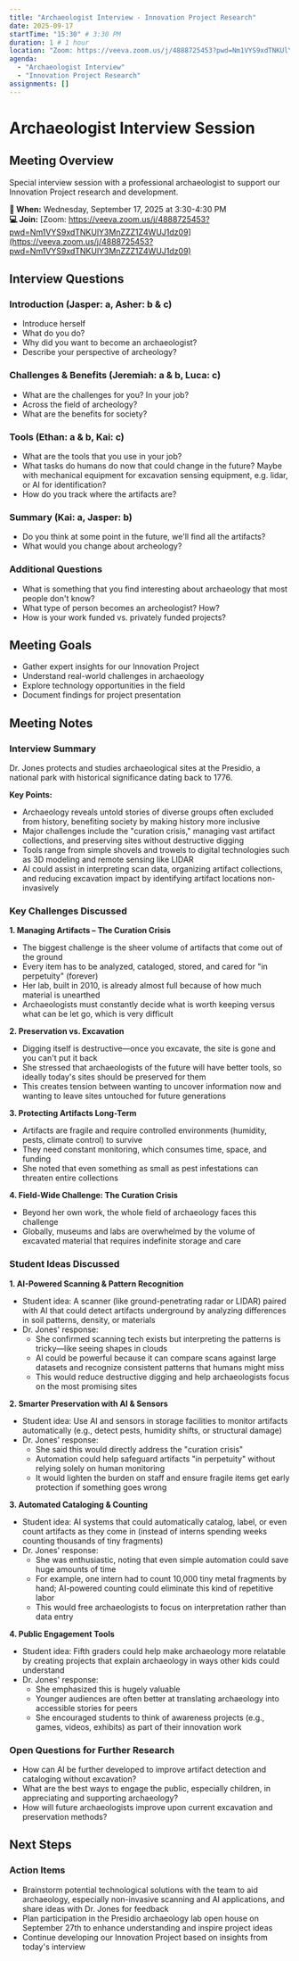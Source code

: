```yaml
---
title: "Archaeologist Interview - Innovation Project Research"
date: 2025-09-17
startTime: "15:30" # 3:30 PM
duration: 1 # 1 hour
location: "Zoom: https://veeva.zoom.us/j/4888725453?pwd=Nm1VYS9xdTNKUlY3MnZZZ1Z4WUJ1dz09"
agenda:
  - "Archaeologist Interview"
  - "Innovation Project Research"
assignments: []
---
```


# Archaeologist Interview Session

## Meeting Overview
Special interview session with a professional archaeologist to support our Innovation Project research and development.

**📅 When:** Wednesday, September 17, 2025 at 3:30-4:30 PM  
**💻 Join:** [Zoom: https://veeva.zoom.us/j/4888725453?pwd=Nm1VYS9xdTNKUlY3MnZZZ1Z4WUJ1dz09](https://veeva.zoom.us/j/4888725453?pwd=Nm1VYS9xdTNKUlY3MnZZZ1Z4WUJ1dz09)

## Interview Questions

### Introduction (Jasper: a, Asher: b & c)
- Introduce herself
- What do you do?
- Why did you want to become an archaeologist?
- Describe your perspective of archeology?

### Challenges & Benefits (Jeremiah: a & b, Luca: c)
- What are the challenges for you? In your job?
- Across the field of archeology?
- What are the benefits for society?

### Tools (Ethan: a & b, Kai: c)
- What are the tools that you use in your job?
- What tasks do humans do now that could change in the future? Maybe with mechanical equipment for excavation sensing equipment, e.g. lidar, or AI for identification?
- How do you track where the artifacts are?

### Summary (Kai: a, Jasper: b)
- Do you think at some point in the future, we'll find all the artifacts?
- What would you change about archeology?

### Additional Questions
- What is something that you find interesting about archaeology that most people don't know?
- What type of person becomes an archeologist? How?
- How is your work funded vs. privately funded projects?

## Meeting Goals
- Gather expert insights for our Innovation Project
- Understand real-world challenges in archaeology
- Explore technology opportunities in the field
- Document findings for project presentation

## Meeting Notes

### Interview Summary

Dr. Jones protects and studies archaeological sites at the Presidio, a national park with historical significance dating back to 1776.

**Key Points:**
- Archaeology reveals untold stories of diverse groups often excluded from history, benefiting society by making history more inclusive
- Major challenges include the "curation crisis," managing vast artifact collections, and preserving sites without destructive digging
- Tools range from simple shovels and trowels to digital technologies such as 3D modeling and remote sensing like LIDAR
- AI could assist in interpreting scan data, organizing artifact collections, and reducing excavation impact by identifying artifact locations non-invasively

### Key Challenges Discussed

**1. Managing Artifacts – The Curation Crisis**
- The biggest challenge is the sheer volume of artifacts that come out of the ground
- Every item has to be analyzed, cataloged, stored, and cared for "in perpetuity" (forever)
- Her lab, built in 2010, is already almost full because of how much material is unearthed
- Archaeologists must constantly decide what is worth keeping versus what can be let go, which is very difficult

**2. Preservation vs. Excavation**
- Digging itself is destructive—once you excavate, the site is gone and you can't put it back
- She stressed that archaeologists of the future will have better tools, so ideally today's sites should be preserved for them
- This creates tension between wanting to uncover information now and wanting to leave sites untouched for future generations

**3. Protecting Artifacts Long-Term**
- Artifacts are fragile and require controlled environments (humidity, pests, climate control) to survive
- They need constant monitoring, which consumes time, space, and funding
- She noted that even something as small as pest infestations can threaten entire collections

**4. Field-Wide Challenge: The Curation Crisis**
- Beyond her own work, the whole field of archaeology faces this challenge
- Globally, museums and labs are overwhelmed by the volume of excavated material that requires indefinite storage and care

### Student Ideas Discussed

**1. AI-Powered Scanning & Pattern Recognition**
- Student idea: A scanner (like ground-penetrating radar or LIDAR) paired with AI that could detect artifacts underground by analyzing differences in soil patterns, density, or materials
- Dr. Jones' response:
  - She confirmed scanning tech exists but interpreting the patterns is tricky—like seeing shapes in clouds
  - AI could be powerful because it can compare scans against large datasets and recognize consistent patterns that humans might miss
  - This would reduce destructive digging and help archaeologists focus on the most promising sites

**2. Smarter Preservation with AI & Sensors**
- Student idea: Use AI and sensors in storage facilities to monitor artifacts automatically (e.g., detect pests, humidity shifts, or structural damage)
- Dr. Jones' response:
  - She said this would directly address the "curation crisis"
  - Automation could help safeguard artifacts "in perpetuity" without relying solely on human monitoring
  - It would lighten the burden on staff and ensure fragile items get early protection if something goes wrong

**3. Automated Cataloging & Counting**
- Student idea: AI systems that could automatically catalog, label, or even count artifacts as they come in (instead of interns spending weeks counting thousands of tiny fragments)
- Dr. Jones' response:
  - She was enthusiastic, noting that even simple automation could save huge amounts of time
  - For example, one intern had to count 10,000 tiny metal fragments by hand; AI-powered counting could eliminate this kind of repetitive labor
  - This would free archaeologists to focus on interpretation rather than data entry

**4. Public Engagement Tools**
- Student idea: Fifth graders could help make archaeology more relatable by creating projects that explain archaeology in ways other kids could understand
- Dr. Jones' response:
  - She emphasized this is hugely valuable
  - Younger audiences are often better at translating archaeology into accessible stories for peers
  - She encouraged students to think of awareness projects (e.g., games, videos, exhibits) as part of their innovation work

### Open Questions for Further Research
- How can AI be further developed to improve artifact detection and cataloging without excavation?
- What are the best ways to engage the public, especially children, in appreciating and supporting archaeology?
- How will future archaeologists improve upon current excavation and preservation methods?

## Next Steps

### Action Items
- Brainstorm potential technological solutions with the team to aid archaeology, especially non-invasive scanning and AI applications, and share ideas with Dr. Jones for feedback
- Plan participation in the Presidio archaeology lab open house on September 27th to enhance understanding and inspire project ideas
- Continue developing our Innovation Project based on insights from today's interview